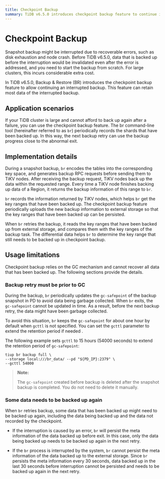 ```yaml
---
title: Checkpoint Backup
summary: TiDB v6.5.0 introduces checkpoint backup feature to continue interrupted backups, reducing the need to start from scratch. It records backed up shards to resume backup progress, but relies on GC mechanism and may require some data to be backed up again. The `br` tool periodically updates `gc-safepoint` to avoid data being garbage collected, and can extend retention period if needed.
---
```


# Checkpoint Backup

Snapshot backup might be interrupted due to recoverable errors, such as disk exhaustion and node crash. Before TiDB v6.5.0, data that is backed up before the interruption would be invalidated even after the error is addressed, and you need to start the backup from scratch. For large clusters, this incurs considerable extra cost.

In TiDB v6.5.0, Backup & Restore (BR) introduces the checkpoint backup feature to allow continuing an interrupted backup. This feature can retain most data of the interrupted backup.

## Application scenarios

If your TiDB cluster is large and cannot afford to back up again after a failure, you can use the checkpoint backup feature. The br command-line tool (hereinafter referred to as `br`) periodically records the shards that have been backed up. In this way, the next backup retry can use the backup progress close to the abnormal exit.

## Implementation details

During a snapshot backup, `br` encodes the tables into the corresponding key space, and generates backup RPC requests before sending them to TiKV nodes. After receiving the backup request, TiKV nodes back up the data within the requested range. Every time a TiKV node finishes backing up data of a Region, it returns the backup information of this range to `br`.

`br` records the information returned by TiKV nodes, which helps `br` get the key ranges that have been backed up. The checkpoint backup feature periodically uploads the new backup information to external storage so that the key ranges that have been backed up can be persisted.

When `br` retries the backup, it reads the key ranges that have been backed up from external storage, and compares them with the key ranges of the backup task. The differential data helps `br` to determine the key range that still needs to be backed up in checkpoint backup.

## Usage limitations

Checkpoint backup relies on the GC mechanism and cannot recover all data that has been backed up. The following sections provide the details.

### Backup retry must be prior to GC

During the backup, `br` periodically updates the `gc-safepoint` of the backup snapshot in PD to avoid data being garbage collected. When `br` exits, the `gc-safepoint` cannot be updated in time. As a result, before the next backup retry, the data might have been garbage collected.

To avoid this situation, `br` keeps the `gc-safepoint` for about one hour by default when `gcttl` is not specified. You can set the `gcttl` parameter to extend the retention period if needed .

The following example sets `gcttl` to 15 hours (54000 seconds) to extend the retention period of `gc-safepoint`:

```shell
tiup br backup full \
--storage local:///br_data/ --pd "${PD_IP}:2379" \
--gcttl 54000
```

> **Note:**
>
> The `gc-safepoint` created before backup is deleted after the snapshot backup is completed. You do not need to delete it manually.

### Some data needs to be backed up again

When `br` retries backup, some data that has been backed up might need to be backed up again, including the data being backed up and the data not recorded by the checkpoint.

- If the interruption is caused by an error, `br` will persist the meta information of the data backed up before exit. In this case, only the data being backed up needs to be backed up again in the next retry.

- If the `br` process is interrupted by the system, `br` cannot persist the meta information of the data backed up to the external storage. Since `br` persists the meta information every 30 seconds, data backed up in the last 30 seconds before interruption cannot be persisted and needs to be backed up again in the next retry.
